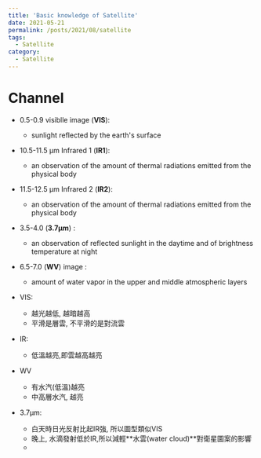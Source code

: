 ```yaml
---
title: 'Basic knowledge of Satellite'
date: 2021-05-21
permalink: /posts/2021/08/satellite
tags:
  - Satellite
category:
  - Satellite
---
```



# Channel

- 0.5-0.9 visiblle image (**VIS**): 
  - sunlight reflected by the earth's surface
- 10.5-11.5 µm Infrared 1 (**IR1**): 
  - an observation of the amount of thermal radiations emitted from the physical body
- 11.5-12.5 µm Infrared 2 (**IR2**): 
  - an observation of the amount of thermal radiations emitted from the physical body
- 3.5-4.0 (**3.7µm**) :
  -  an observation of reflected sunlight in the daytime and of brightness temperature at night
- 6.5-7.0 (**WV**)  image : 
  - amount  of  water  vapor  in  the  upper  and  middle 
atmospheric layers

- VIS: 
  - 越光越低, 越暗越高
  - 平滑是層雲, 不平滑的是對流雲
- IR:
  - 低溫越亮,即雲越高越亮
- WV
  - 有水汽(低溫)越亮
  - 中高層水汽, 越亮
- 3.7µm:
  - 白天時日光反射比起IR強, 所以圖型類似VIS
  - 晚上, 水滴發射低於IR,所以減輕**水雲(water cloud)**對衛星圖案的影響
  - 